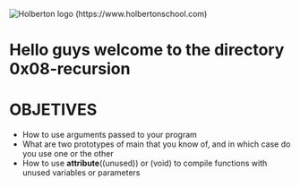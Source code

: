 ![Holberton logo (https://www.holbertonschool.com)](https://www.holbertonschool.com/holberton-logo.png)

# Hello guys  welcome to the directory 0x08-recursion
# OBJETIVES
- How to use arguments passed to your program
- What are two prototypes of main that you know of, and in which case do you use one or the other
- How to use __attribute__((unused)) or (void) to compile functions with unused variables or parameters